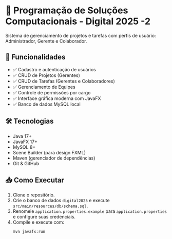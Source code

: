 # 🚀 Programação de Soluções Computacionais - Digital 2025 -2

Sistema de gerenciamento de projetos e tarefas com perfis de usuário: Administrador, Gerente e Colaborador.

## 🧩 Funcionalidades

- ✅ Cadastro e autenticação de usuários
- ✅ CRUD de Projetos (Gerentes)
- ✅ CRUD de Tarefas (Gerentes e Colaboradores)
- ✅ Gerenciamento de Equipes
- ✅ Controle de permissões por cargo
- ✅ Interface gráfica moderna com JavaFX
- ✅ Banco de dados MySQL local

## 🛠️ Tecnologias

- Java 17+
- JavaFX 17+
- MySQL 8+
- Scene Builder (para design FXML)
- Maven (gerenciador de dependências)
- Git & GitHub

## 📥 Como Executar

1. Clone o repositório.
2. Crie o banco de dados `digital2025` e execute `src/main/resources/db/schema.sql`.
3. Renomeie `application.properties.example` para `application.properties` e configure suas credenciais.
4. Compile e execute com:
   ```bash
   mvn javafx:run